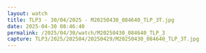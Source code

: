 ```yaml
---
layout: watch
title: TLP3 - 30/04/2025 - M20250430_084640_TLP_3T.jpg
date: 2025-04-30 08:46:40
permalink: /2025/04/30/watch/M20250430_084640_TLP_3
capture: TLP3/2025/202504/20250429/M20250430_084640_TLP_3T.jpg
---
```

